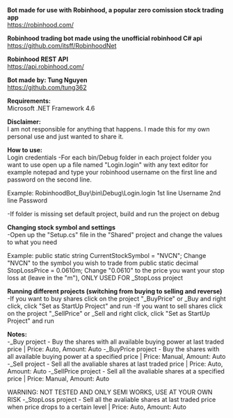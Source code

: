 **Bot made for use with Robinhood, a popular zero comission stock trading app**  
https://robinhood.com/

**Robinhood trading bot made using the unofficial robinhood C# api**  
https://github.com/itsff/RobinhoodNet

**Robinhood REST API**  
https://api.robinhood.com/

**Bot made by: Tung Nguyen**  
https://github.com/tung362


**Requirements:**  
Microsoft .NET Framework 4.6


**Disclaimer:**  
I am not responsible for anything that happens. I made this for my own personal use and just wanted to share it.


**How to use:**  
Login credentials
-For each bin/Debug folder in each project folder you want to use open up a file named "Login.login" with any text editor for example notepad
 and type your robinhood username on the first line and password on the second line.
 
 Example:
 RobinhoodBot\_Buy\bin\Debug\Login.login
 1st line Username
 2nd line Password
 
 -If folder is missing set default project, build and run the project on debug
 
 
**Changing stock symbol and settings**  
-Open up the "Setup.cs" file in the "Shared" project and change the values to what you need

Example:
public static string CurrentStockSymbol = "NVCN"; 	Change "NVCN" to the symbol you wish to trade from
public static decimal StopLossPrice = 0.0610m; 		Change "0.0610" to the price you want your stop loss at (leave in the "m"), ONLY USED FOR _StopLoss project


**Running different projects (switching from buying to selling and reverse)**  
-If you want to buy shares click on the project "_BuyPrice" or _Buy and right click, click "Set as StartUp Project" and run
-If you want to sell shares click on the project "_SellPrice" or _Sell and right click, click "Set as StartUp Project" and run
 
 
 **Notes:**  
-_Buy project 		- Buy the shares with all available buying power at last traded price		|		Price: Auto, 	Amount: Auto
-_BuyPrice project 	- Buy the shares with all available buying power at a specified price		|		Price: Manual, 	Amount: Auto
-_Sell project 		- Sell all the avaliable shares at last traded price						|		Price: Auto, 	Amount: Auto
-_SellPrice project - Sell all the avaliable shares at a specified price						|		Price: Manual, 	Amount: Auto

WARNING: NOT TESTED AND ONLY SEMI WORKS, USE AT YOUR OWN RISK
-_StopLoss project 	- Sell all the avaliable shares at last traded price when price drops to a certain level		|		Price: Auto, 	Amount: Auto
